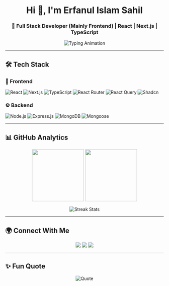 <!-- Profile Header -->
<h1 align="center">Hi 👋, I'm Erfanul Islam Sahil</h1>
<h3 align="center">🚀 Full Stack Developer (Mainly Frontend) | React | Next.js | TypeScript</h3>

<p align="center">
  <img src="https://readme-typing-svg.herokuapp.com?size=22&color=00C4FF&center=true&vCenter=true&width=600&lines=Frontend+Lover+%7C+React+%26+Next.js;Passionate+About+UI+%26+UX;Building+Scalable+Full+Stack+Apps;Always+Learning+New+Tech+🚀" alt="Typing Animation" />
</p>

---

## 🛠️ Tech Stack

### 🚀 Frontend
![React](https://img.shields.io/badge/React-20232A?style=for-the-badge&logo=react&logoColor=61DAFB)
![Next.js](https://img.shields.io/badge/Next.js-000000?style=for-the-badge&logo=next.js&logoColor=white)
![TypeScript](https://img.shields.io/badge/TypeScript-3178C6?style=for-the-badge&logo=typescript&logoColor=white)
![React Router](https://img.shields.io/badge/React_Router-CA4245?style=for-the-badge&logo=react-router&logoColor=white)
![React Query](https://img.shields.io/badge/React_Query-FF4154?style=for-the-badge&logo=react-query&logoColor=white)
![Shadcn](https://img.shields.io/badge/Shadcn_UI-111111?style=for-the-badge&logo=shadcnui&logoColor=white)

### ⚙️ Backend
![Node.js](https://img.shields.io/badge/Node.js-43853D?style=for-the-badge&logo=node.js&logoColor=white)
![Express.js](https://img.shields.io/badge/Express.js-404D59?style=for-the-badge)
![MongoDB](https://img.shields.io/badge/MongoDB-4EA94B?style=for-the-badge&logo=mongodb&logoColor=white)
![Mongoose](https://img.shields.io/badge/Mongoose-880000?style=for-the-badge&logo=mongoose&logoColor=white)

---

## 📊 GitHub Analytics

<p align="center">
  <img src="https://github-readme-stats.vercel.app/api?username=erfan-sahil&show_icons=true&theme=radical" height="165" />
  <img src="https://github-readme-stats.vercel.app/api/top-langs/?username=erfan-sahil&layout=compact&theme=radical" height="165" />
</p>

<p align="center">
  <img src="https://github-readme-streak-stats.herokuapp.com/?user=erfan-sahil&theme=radical" alt="Streak Stats" />
</p>

---

## 🌍 Connect With Me

<p align="center">
  <a href="mailto:erfansahil20@gmail.com"><img src="https://img.shields.io/badge/Gmail-D14836?style=for-the-badge&logo=gmail&logoColor=white" /></a>
  <a href="https://linkedin.com/in/your-linkedin"><img src="https://img.shields.io/badge/LinkedIn-0077B5?style=for-the-badge&logo=linkedin&logoColor=white" /></a>
  <a href="https://github.com/erfan-sahil"><img src="https://img.shields.io/badge/GitHub-100000?style=for-the-badge&logo=github&logoColor=white" /></a>
</p>

---

## ✨ Fun Quote
<p align="center">
  <img src="https://quotes-github-readme.vercel.app/api?type=horizontal&theme=radical" alt="Quote" />
</p>


<!--
**erfan-sahil/erfan-sahil** is a ✨ _special_ ✨ repository because its `README.md` (this file) appears on your GitHub profile.

Here are some ideas to get you started:

- 🔭 I’m currently working on ...
- 🌱 I’m currently learning ...
- 👯 I’m looking to collaborate on ...
- 🤔 I’m looking for help with ...
- 💬 Ask me about ...
- 📫 How to reach me: ...
- 😄 Pronouns: ...
- ⚡ Fun fact: ...
-->
